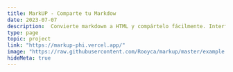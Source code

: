 ```yaml
---
title: MarkUP - Comparte tu Markdow
date: 2023-07-07
description:  Convierte markdown a HTML y compártelo fácilmente. Interfaz sencilla e intuitiva de usar.
type: page
topic: project
link: "https://markup-phi.vercel.app/"
image: "https://raw.githubusercontent.com/Rooyca/markup/master/example.png"
hideMeta: true
---
```

